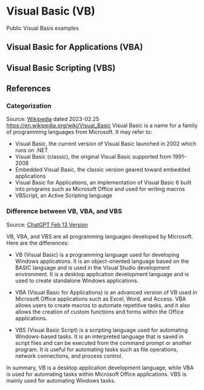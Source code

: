 # Visual Basic (VB)
Public Visual Basis examples

## Visual Basic for Applications (VBA)

## Visual Basic Scripting (VBS)

## References

### Categorization  
Source: [Wikipedia](https://en.wikipedia.org/wiki/Visual_Basic) dated 2023-02.25
https://en.wikipedia.org/wiki/Visual_Basic
Visual Basic is a name for a family of programming languages from Microsoft. It may refer to:  
* Visual Basic, the current version of Visual Basic launched in 2002 which runs on .NET  
* Visual Basic (classic), the original Visual Basic supported from 1991–2008  
* Embedded Visual Basic, the classic version geared toward embedded applications
* Visual Basic for Applications, an implementation of Visual Basic 6 built into programs such as Microsoft Office and used for writing macros
* VBScript, an Active Scripting language

### Difference between VB, VBA, and VBS  
Source: [ChatGPT Feb 13 Version](https://help.openai.com/en/articles/6825453-chatgpt-release-notes)

VB, VBA, and VBS are all programming languages developed by Microsoft. Here are the differences:

* VB (Visual Basic) is a programming language used for developing Windows applications. It is an object-oriented language based on the BASIC language and is used in the Visual Studio development environment. It is a desktop application development language and is used to create standalone Windows applications.

* VBA (Visual Basic for Applications) is an advanced version of VB used in Microsoft Office applications such as Excel, Word, and Access. VBA allows users to create macros to automate repetitive tasks, and it also allows the creation of custom functions and forms within the Office applications.

* VBS (Visual Basic Script) is a scripting language used for automating Windows-based tasks. It is an interpreted language that is saved in script files and can be executed from the command prompt or another program. It is useful for automating tasks such as file operations, network connections, and process control.

In summary, VB is a desktop application development language, while VBA is used for automating tasks within Microsoft Office applications. VBS is mainly used for automating Windows tasks.



